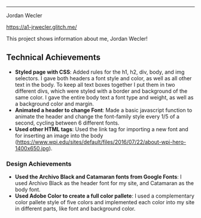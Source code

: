 
---

Jordan Wecler

https://a1-jrwecler.glitch.me/

This project shows information about me, Jordan Wecler!

## Technical Achievements
- **Styled page with CSS**: Added rules for the h1, h2, div, body, and img selectors. I gave both headers a font style and color, as well as all other text in the body. To keep all text boxes together I put them in two different divs, which were styled with a border and background of the same color. I gave the entire body text a font type and weight, as well as a background color and margin.
- **Animated a header to change Font**: Made a basic javascript function to animate the header and change the font-family style every 1/5 of a second, cycling between 6 different fonts.
- **Used other HTML tags**: Used the link tag for importing a new font and for inserting an image into the body (https://www.wpi.edu/sites/default/files/2016/07/22/about-wpi-hero-1400x650.jpg).

### Design Achievements
- **Used the Archivo Black and Catamaran fonts from Google Fonts**: I used Archivo Black as the header font for my site, and Catamaran as the body font.
- **Used Adobe Color to create a full color pallete**: I used a complementary color pallete style of five colors and implemented each color into my site in different parts, like font and background color.
